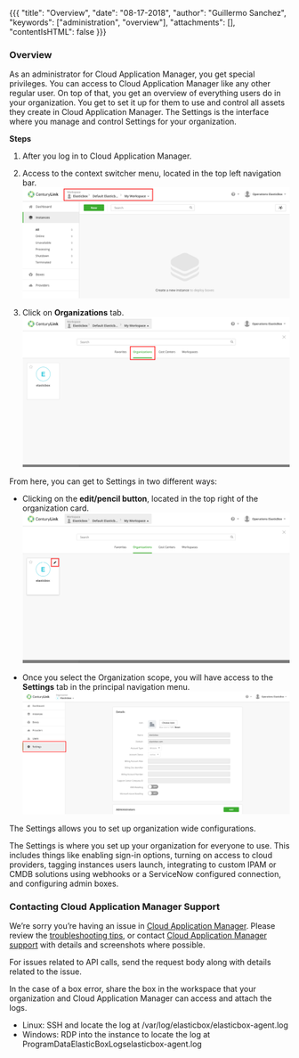 {{{
"title": "Overview",
"date": "08-17-2018",
"author": "Guillermo Sanchez",
"keywords": ["administration", "overview"],
"attachments": [],
"contentIsHTML": false
}}}

### Overview

As an administrator for Cloud Application Manager, you get special privileges. You can access to Cloud Application Manager like any other regular user. On top of that, you get an overview of everything users do in your organization. You get to set it up for them to use and control all assets they create in Cloud Application Manager.
The Settings is the interface where you manage and control Settings for your organization.

**Steps**

1. After you log in to Cloud Application Manager.
2. Access to the context switcher menu, located in the top left navigation bar.
   ![admin-overview1.png](../../images/cloud-application-manager/admin-overview1.png)

3. Click on **Organizations** tab.
   ![admin-overview2.png](../../images/cloud-application-manager/admin-overview2.png)

From here, you can get to Settings in two different ways:

* Clicking on the **edit/pencil button**, located in the top right of the organization card.
  ![admin-overview3.png](../../images/cloud-application-manager/admin-overview3.png)

* Once you select the Organization scope, you will have access to the **Settings** tab in the principal navigation menu.
  ![admin-overview4.png](../../images/cloud-application-manager/admin-overview4.png)

The Settings allows you to set up organization wide configurations.

The Settings is where you set up your organization for everyone to use. This includes things like enabling sign-in options, turning on access to cloud providers, tagging instances users launch, integrating to custom IPAM or CMDB solutions using webhooks or a ServiceNow configured connection, and configuring admin boxes.

### Contacting Cloud Application Manager Support

We’re sorry you’re having an issue in [Cloud Application Manager](https://www.ctl.io/cloud-application-manager/). Please review the [troubleshooting tips](../Troubleshooting/troubleshooting-tips.md), or contact [Cloud Application Manager support](mailto:incident@CenturyLink.com) with details and screenshots where possible.

For issues related to API calls, send the request body along with details related to the issue.

In the case of a box error, share the box in the workspace that your organization and Cloud Application Manager can access and attach the logs.
* Linux: SSH and locate the log at /var/log/elasticbox/elasticbox-agent.log
* Windows: RDP into the instance to locate the log at ProgramDataElasticBoxLogselasticbox-agent.log
